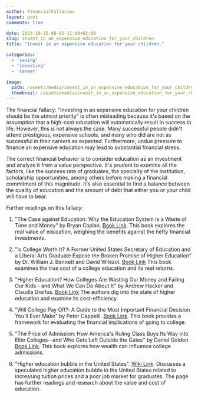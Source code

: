 ```yaml
---
author: FinancialFallacies
layout: post
comments: true

date: 2023-10-15 00-01-11:00+02:00  
slug: invest_in_an_expensive_education_for_your_children
title: "Invest in an expensive education for your children."

categories:
  - 'saving'
  - 'investing'
  - 'career'
  
image:
  path: /assets/media/invest_in_an_expensive_education_for_your_children.jpg
  thumbnail: /assets/media/invest_in_an_expensive_education_for_your_children.jpg
---
```


The financial fallacy: "Investing in an expensive education for your children should be the utmost priority" is often misleading because it's based on the assumption that a high-cost education will automatically result in success in life. However, this is not always the case. Many successful people didn't attend prestigious, expensive schools, and many who did are not as successful in their careers as expected. Furthermore, undue pressure to finance an expensive education may lead to substantial financial stress. 

The correct financial behavior is to consider education as an investment and analyze it from a value perspective. It's prudent to examine all the factors, like the success rate of graduates, the specialty of the institution, scholarship opportunities, among others before making a financial commitment of this magnitude. It's also essential to find a balance between the quality of education and the amount of debt that either you or your child will have to bear.

Further readings on this fallacy:

1. "The Case against Education: Why the Education System Is a Waste of Time and Money" by Bryan Caplan. [Book Link](https://www.amazon.com/Case-against-Education-System-Waste/dp/0691174652).
This book explores the real value of education, weighing the benefits against the hefty financial investments.

2. "Is College Worth It? A Former United States Secretary of Education and a Liberal Arts Graduate Expose the Broken Promise of Higher Education" by Dr. William J. Bennett and David Wilezol. [Book Link](https://www.amazon.com/Restoring-Promise-Higher-Education-America/dp/1598133276)
This book examines the true cost of a college education and its real returns.

3. "Higher Education? How Colleges Are Wasting Our Money and Failing Our Kids - and What We Can Do About It" by Andrew Hacker and Claudia Dreifus. [Book Link](https://www.amazon.com/Higher-Education-Colleges-Wasting-published/dp/B01BODUI08)
The authors dig into the state of higher education and examine its cost-efficiency.

4. "Will College Pay Off?: A Guide to the Most Important Financial Decision You'll Ever Make" by Peter Cappelli. [Book Link](https://music.amazon.com/es-cl/podcasts/1145ebdf-dc85-4939-a6e5-1636548aa19c/what's-brewing-cccsfaaa).
This book provides a framework for evaluating the financial implications of going to college.

5. "The Price of Admission: How America's Ruling Class Buys Its Way into Elite Colleges--and Who Gets Left Outside the Gates" by Daniel Golden. [Book Link](https://www.amazon.com/Price-Admission-Americas-Colleges-Outside/dp/B07Z8GQ14C).
This book explores how wealth can influence college admissions.

6. "Higher education bubble in the United States". [Wiki Link](https://en.wikipedia.org/wiki/Higher_education_bubble_in_the_United_States).
Discusses a speculated higher education bubble in the United States related to increasing tuition prices and a poor job market for graduates. The page has further readings and research about the value and cost of education.
